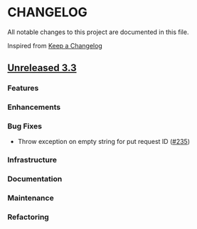 # CHANGELOG
All notable changes to this project are documented in this file.

Inspired from [Keep a Changelog](https://keepachangelog.com/en/1.1.0/)

## [Unreleased 3.3](https://github.com/opensearch-project/opensearch-remote-metadata-sdk/compare/3.2...HEAD)
### Features
### Enhancements
### Bug Fixes
- Throw exception on empty string for put request ID ([#235](https://github.com/opensearch-project/opensearch-remote-metadata-sdk/pull/235))

### Infrastructure
### Documentation
### Maintenance
### Refactoring
